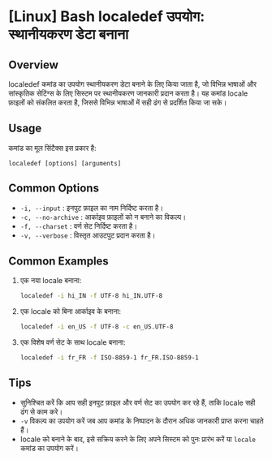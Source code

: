 # [Linux] Bash localedef उपयोग: स्थानीयकरण डेटा बनाना

## Overview
localedef कमांड का उपयोग स्थानीयकरण डेटा बनाने के लिए किया जाता है, जो विभिन्न भाषाओं और सांस्कृतिक सेटिंग्स के लिए सिस्टम पर स्थानीयकरण जानकारी प्रदान करता है। यह कमांड locale फ़ाइलों को संकलित करता है, जिससे विभिन्न भाषाओं में सही ढंग से प्रदर्शित किया जा सके।

## Usage
कमांड का मूल सिंटैक्स इस प्रकार है:
```
localedef [options] [arguments]
```

## Common Options
- `-i, --input` : इनपुट फ़ाइल का नाम निर्दिष्ट करता है।
- `-c, --no-archive` : आर्काइव फ़ाइलों को न बनाने का विकल्प।
- `-f, --charset` : वर्ण सेट निर्दिष्ट करता है।
- `-v, --verbose` : विस्तृत आउटपुट प्रदान करता है।

## Common Examples
1. एक नया locale बनाना:
   ```bash
   localedef -i hi_IN -f UTF-8 hi_IN.UTF-8
   ```

2. एक locale को बिना आर्काइव के बनाना:
   ```bash
   localedef -i en_US -f UTF-8 -c en_US.UTF-8
   ```

3. एक विशेष वर्ण सेट के साथ locale बनाना:
   ```bash
   localedef -i fr_FR -f ISO-8859-1 fr_FR.ISO-8859-1
   ```

## Tips
- सुनिश्चित करें कि आप सही इनपुट फ़ाइल और वर्ण सेट का उपयोग कर रहे हैं, ताकि locale सही ढंग से काम करे।
- `-v` विकल्प का उपयोग करें जब आप कमांड के निष्पादन के दौरान अधिक जानकारी प्राप्त करना चाहते हैं।
- locale को बनाने के बाद, इसे सक्रिय करने के लिए अपने सिस्टम को पुनः प्रारंभ करें या `locale` कमांड का उपयोग करें।